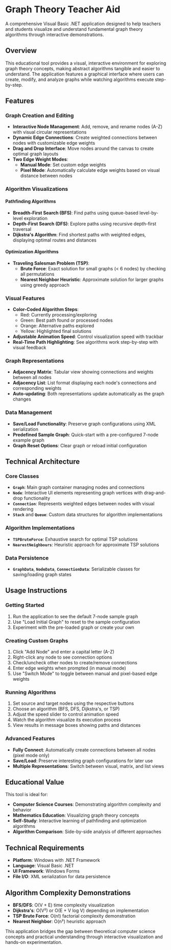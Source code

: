 # Graph Theory Teacher Aid

A comprehensive Visual Basic .NET application designed to help teachers and students visualize and understand fundamental graph theory algorithms through interactive demonstrations.

## Overview

This educational tool provides a visual, interactive environment for exploring graph theory concepts, making abstract algorithms tangible and easier to understand. The application features a graphical interface where users can create, modify, and analyze graphs while watching algorithms execute step-by-step.

## Features

### Graph Creation and Editing

- **Interactive Node Management**: Add, remove, and rename nodes (A-Z) with visual circular representations
- **Dynamic Edge Connections**: Create weighted connections between nodes with customizable edge weights
- **Drag and Drop Interface**: Move nodes around the canvas to create optimal graph layouts
- **Two Edge Weight Modes**:
  - **Manual Mode**: Set custom edge weights
  - **Pixel Mode**: Automatically calculate edge weights based on visual distance between nodes

### Algorithm Visualizations

#### Pathfinding Algorithms

- **Breadth-First Search (BFS)**: Find paths using queue-based level-by-level exploration
- **Depth-First Search (DFS)**: Explore paths using recursive depth-first traversal
- **Dijkstra's Algorithm**: Find shortest paths with weighted edges, displaying optimal routes and distances

#### Optimization Algorithms

- **Traveling Salesman Problem (TSP)**:
  - **Brute Force**: Exact solution for small graphs (< 6 nodes) by checking all permutations
  - **Nearest Neighbor Heuristic**: Approximate solution for larger graphs using greedy approach

### Visual Features

- **Color-Coded Algorithm Steps**:
  - Red: Currently processing/exploring
  - Green: Best path found or processed nodes
  - Orange: Alternative paths explored
  - Yellow: Highlighted final solutions
- **Adjustable Animation Speed**: Control visualization speed with trackbar
- **Real-Time Path Highlighting**: See algorithms work step-by-step with visual feedback

### Graph Representations

- **Adjacency Matrix**: Tabular view showing connections and weights between all nodes
- **Adjacency List**: List format displaying each node's connections and corresponding weights
- **Auto-updating**: Both representations update automatically as the graph changes

### Data Management

- **Save/Load Functionality**: Preserve graph configurations using XML serialization
- **Predefined Sample Graph**: Quick-start with a pre-configured 7-node example graph
- **Graph Reset Options**: Clear graph or reload initial configuration

## Technical Architecture

### Core Classes

- **`Graph`**: Main graph container managing nodes and connections
- **`Node`**: Interactive UI elements representing graph vertices with drag-and-drop functionality
- **`Connection`**: Represents weighted edges between nodes with visual rendering
- **`Stack`** and **`Queue`**: Custom data structures for algorithm implementations

### Algorithm Implementations

- **`TSPBruteForce`**: Exhaustive search for optimal TSP solutions
- **`NearestNeighbours`**: Heuristic approach for approximate TSP solutions

### Data Persistence

- **`GraphData`**, **`NodeData`**, **`ConnectionData`**: Serializable classes for saving/loading graph states

## Usage Instructions

### Getting Started

1. Run the application to see the default 7-node sample graph
2. Use "Load Initial Graph" to reset to the sample configuration
3. Experiment with the pre-loaded graph or create your own

### Creating Custom Graphs

1. Click "Add Node" and enter a capital letter (A-Z)
2. Right-click any node to see connection options
3. Check/uncheck other nodes to create/remove connections
4. Enter edge weights when prompted (in manual mode)
5. Use "Switch Mode" to toggle between manual and pixel-based edge weights

### Running Algorithms

1. Set source and target nodes using the respective buttons
2. Choose an algorithm (BFS, DFS, Dijkstra's, or TSP)
3. Adjust the speed slider to control animation speed
4. Watch the algorithm visualize its execution process
5. View results in message boxes showing paths and distances

### Advanced Features

- **Fully Connect**: Automatically create connections between all nodes (pixel mode only)
- **Save/Load**: Preserve interesting graph configurations for later use
- **Multiple Representations**: Switch between visual, matrix, and list views

## Educational Value

This tool is ideal for:

- **Computer Science Courses**: Demonstrating algorithm complexity and behavior
- **Mathematics Education**: Visualizing graph theory concepts
- **Self-Study**: Interactive learning of pathfinding and optimization algorithms
- **Algorithm Comparison**: Side-by-side analysis of different approaches

## Technical Requirements

- **Platform**: Windows with .NET Framework
- **Language**: Visual Basic .NET
- **UI Framework**: Windows Forms
- **File I/O**: XML serialization for data persistence

## Algorithm Complexity Demonstrations

- **BFS/DFS**: O(V + E) time complexity visualization
- **Dijkstra's**: O(V²) or O(E + V log V) depending on implementation
- **TSP Brute Force**: O(n!) factorial complexity demonstration
- **Nearest Neighbor**: O(n²) heuristic approach

This application bridges the gap between theoretical computer science concepts and practical understanding through interactive visualization and hands-on experimentation.
